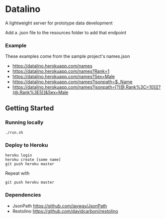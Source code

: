 # Datalino
A lightweight server for prototype data development

Add a .json file to the resources folder to add that endpoint

### Example

These examples come from the sample project's names.json

- https://datalino.herokuapp.com/names
- https://datalino.herokuapp.com/names?Rank=1
- https://datalino.herokuapp.com/names?Sex=Male
- https://datalino.herokuapp.com/names?jsonpath=$..Name
- https://datalino.herokuapp.com/names?jsonpath=[?(@.Rank%3C=10)][?(@.Rank%3E5)]&Sex=Male

## Getting Started

### Running locally
```
./run.sh
```

### Deploy to Heroku
```
heroku login
heroku create [some name]
git push heroku master
```
Repeat with
```
git push heroku master
```

### Dependencies

- JsonPath https://github.com/jayway/JsonPath
- Restolino https://github.com/davidcarboni/restolino
